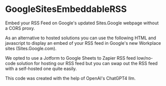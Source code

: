 # GoogleSitesEmbeddableRSS
Embed your RSS Feed on Google's updated Sites.Google webpage without a CORS proxy.

As an alternative to hosted solutions you can use the following HTML and javascript to display an embed of your RSS feed in Google's new Workplace sites (Sites.Google.com).

We opted to use a Jotform to Google Sheets to Zapier RSS feed low/no-code solution for hosting our RSS feed but you can swap out the RSS feed with a self-hosted one quite easily.

This code was created with the help of OpenAI's ChatGPT4 llm.

